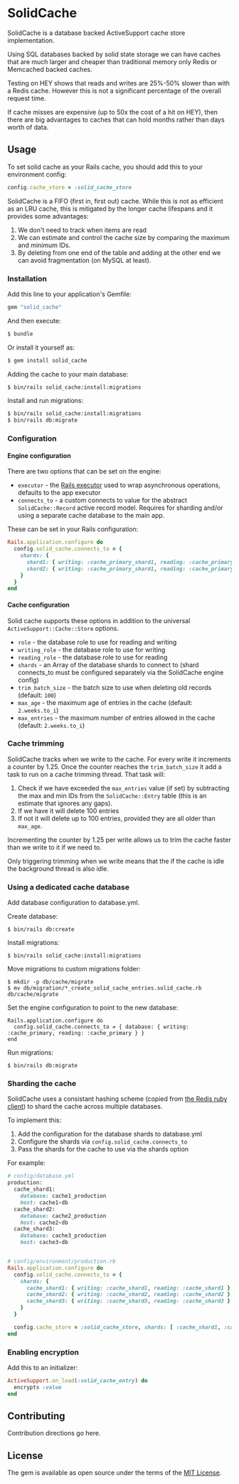 # SolidCache
SolidCache is a database backed ActiveSupport cache store implementation.

Using SQL databases backed by solid state storage we can have caches that are much larger and cheaper than traditional memory only Redis or Memcached backed caches.

Testing on HEY shows that reads and writes are 25%-50% slower than with a Redis cache. However this is not a significant percentage of the overall request time.

If cache misses are expensive (up to 50x the cost of a hit on HEY), then there are big advantages to caches that can hold months rather than days worth of data.

## Usage

To set solid cache as your Rails cache, you should add this to your environment config:

```ruby
config.cache_store = :solid_cache_store
```

SolidCache is a FIFO (first in, first out) cache. While this is not as efficient as an LRU cache, this is mitigated by the longer cache lifespans and it provides some advantages:

1. We don't need to track when items are read
2. We can estimate and control the cache size by comparing the maximum and minimum IDs.
3. By deleting from one end of the table and adding at the other end we can avoid fragmentation (on MySQL at least).

### Installation
Add this line to your application's Gemfile:

```ruby
gem "solid_cache"
```

And then execute:
```bash
$ bundle
```

Or install it yourself as:
```bash
$ gem install solid_cache
```

Adding the cache to your main database:

```bash
$ bin/rails solid_cache:install:migrations
```

Install and run migrations:
```bash
$ bin/rails solid_cache:install:migrations
$ bin/rails db:migrate
```

### Configuration

#### Engine configuration

There are two options that can be set on the engine:

- `executor` - the [Rails executor](https://guides.rubyonrails.org/threading_and_code_execution.html#executor) used to wrap asynchronous operations, defaults to the app executor
- `connects_to` - a custom connects to value for the abstract `SolidCache::Record` active record model. Requires for sharding and/or using a separate cache database to the main app.

These can be set in your Rails configuration:

```ruby
Rails.application.configure do
  config.solid_cache.connects_to = {
    shards: {
      shard1: { writing: :cache_primary_shard1, reading: :cache_primary_shard1 },
      shard2: { writing: :cache_primary_shard1, reading: :cache_primary_shard1 }
    }
  }
end
```

#### Cache configuration

Solid cache supports these options in addition to the universal `ActiveSupport::Cache::Store` options.

- `role` - the database role to use for reading and writing
- `writing_role` - the database role to use for writing
- `reading_role` - the database role to use for reading
- `shards` - an Array of the database shards to connect to (shard connects_to must be configured separately via the SolidCache engine config)
- `trim_batch_size` - the batch size to use when deleting old records (default: `100`)
- `max_age` - the maximum age of entries in the cache (default: `2.weeks.to_i`)
- `max_entries` - the maximum number of entries allowed in the cache (default: `2.weeks.to_i`)

### Cache trimming

SolidCache tracks when we write to the cache. For every write it increments a counter by 1.25. Once the counter reaches the `trim_batch_size` it add a task to run on a cache trimming thread. That task will:

1. Check if we have exceeded the `max_entries` value (if set) by subtracting the max and min IDs from the `SolidCache::Entry` table (this is an estimate that ignores any gaps).
2. If we have it will delete 100 entries
3. If not it will delete up to 100 entries, provided they are all older than `max_age`.

Incrementing the counter by 1.25 per write allows us to trim the cache faster than we write to it if we need to.

Only triggering trimming when we write means that the if the cache is idle the background thread is also idle.

### Using a dedicated cache database

Add database configuration to database.yml.

Create database:
```
$ bin/rails db:create
```

Install migrations:
```
$ bin/rails solid_cache:install:migrations
```

Move migrations to custom migrations folder:
```
$ mkdir -p db/cache/migrate
$ mv db/migration/*_create_solid_cache_entries.solid_cache.rb db/cache/migrate
```

Set the engine configuration to point to the new database:
```
Rails.application.configure do
  config.solid_cache.connects_to = { database: { writing: :cache_primary, reading: :cache_primary } }
end
```

Run migrations:
```
$ bin/rails db:migrate
```

### Sharding the cache

SolidCache uses a consistant hashing scheme (copied from [the Redis ruby client](https://github.com/redis/redis-rb/blob/master/lib/redis/hash_ring.rb)) to shard the cache across multiple databases.

To implement this:

1. Add the configuration for the database shards to database.yml
2. Configure the shards via `config.solid_cache.connects_to`
3. Pass the shards for the cache to use via the shards option

For example:
```ruby
# config/database.yml
production:
  cache_shard1:
    database: cache1_production
    host: cache1-db
  cache_shard2:
    database: cache2_production
    host: cache2-db
  cache_shard3:
    database: cache3_production
    host: cache3-db


# config/environment/production.rb
Rails.application.configure do
  config.solid_cache.connects_to = {
    shards: {
      cache_shard1: { writing: :cache_shard1, reading: :cache_shard1 },
      cache_shard2: { writing: :cache_shard2, reading: :cache_shard2 },
      cache_shard3: { writing: :cache_shard3, reading: :cache_shard3 },
    }
  }

  config.cache_store = :solid_cache_store, shards: [ :cache_shard1, :cache_shard2, :cache_shard3 ]
end
```
### Enabling encryption

Add this to an initializer:

```ruby
ActiveSupport.on_load(:solid_cache_entry) do
  encrypts :value
end
```

## Contributing
Contribution directions go here.

## License
The gem is available as open source under the terms of the [MIT License](https://opensource.org/licenses/MIT).
